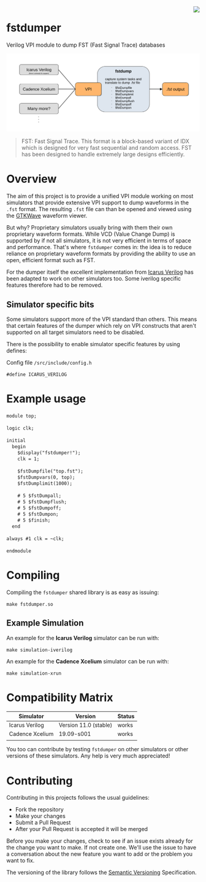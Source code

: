 <a href="https://github.com/semify-eda/fstdump/releases/latest">
<img align="right" src="https://github.com/semify-eda/fstdump/actions/workflows/compile.yml/badge.svg">
</a>

# fstdumper
Verilog VPI module to dump FST (Fast Signal Trace) databases

![fstdumper overview](doc/fstdump_overview.svg)


> FST: Fast Signal Trace. This format is a block-based variant of IDX which is designed for very fast sequential and random access. FST has been designed to handle extremely large designs efficiently.

# Overview

The aim of this project is to provide a unified VPI module working on most simulators that provide extensive VPI support to dump waveforms in the `.fst` format. The resulting `.fst` file can than be opened and viewed using the [GTKWave](http://gtkwave.sourceforge.net/) waveform viewer.

But why? Proprietary simulators usually bring with them their own proprietary waveform formats. While VCD (Value Change Dump) is supported by if not all simulators, it is not very efficient in terms of space and performance. That's where `fstdumper` comes in: the idea is to reduce reliance on proprietary waveform formats by providing the ability to use an open, efficient format such as FST.

For the dumper itself the excellent implementation from [Icarus Verilog](https://github.com/steveicarus/iverilog) has been adapted to work on other simulators too. Some iverilog specific features therefore had to be removed.

## Simulator specific bits

Some simulators support more of the VPI standard than others. This means that certain features of the dumper which rely on VPI constructs that aren't supported on all target simulators need to be disabled.

There is the possibility to enable simulator specific features by using defines:

Config file `/src/include/config.h`

```
#define ICARUS_VERILOG
```

# Example usage

```
module top;

logic clk;

initial
  begin
    $display("fstdumper!");
    clk = 1;
    
    $fstDumpfile("top.fst");
    $fstDumpvars(0, top);
    $fstDumplimit(1000);
    
    # 5 $fstDumpall;
    # 5 $fstDumpflush;
    # 5 $fstDumpoff;
    # 5 $fstDumpon;
    # 5 $finish;
  end

always #1 clk = ~clk;

endmodule
```

# Compiling

Compiling the `fstdumper` shared library is as easy as issuing:

```
make fstdumper.so
```

## Example Simulation

An example for the **Icarus Verilog** simulator can be run with:

```
make simulation-iverilog
```

An example for the **Cadence Xcelium** simulator can be run with:

```
make simulation-xrun
```

# Compatibility Matrix


| Simulator       | Version               | Status |
|-----------------|-----------------------|--------|
| Icarus Verilog  | Version 11.0 (stable) | works  |
| Cadence Xcelium | 19.09-s001            | works  |
|                 |                       |        |

You too can contribute by testing `fstdumper` on other simulators or other versions of these simulators. Any help is very much appreciated!

# Contributing

Contributing in this projects follows the usual guidelines:

- Fork the repository
- Make your changes
- Submit a Pull Request
- After your Pull Request is accepted it will be merged

Before you make your changes, check to see if an issue exists already for the change you want to make. If not create one. We'll use the issue to have a conversation about the new feature you want to add or the problem you want to fix.

The versioning of the library follows the [Semantic Versioning](https://semver.org/) Specification.